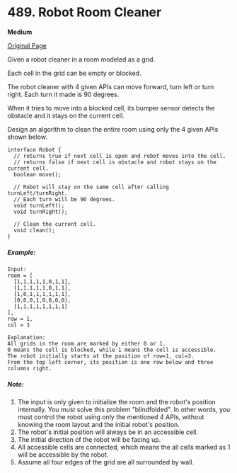 # 489. Robot Room Cleaner

**Medium**

[Original Page](https://leetcode.com/problems/robot-room-cleaner/)

Given a robot cleaner in a room modeled as a grid.

Each cell in the grid can be empty or blocked.

The robot cleaner with 4 given APIs can move forward, turn left or turn right. Each turn it made is 90 degrees.

When it tries to move into a blocked cell, its bumper sensor detects the obstacle and it stays on the current cell.

Design an algorithm to clean the entire room using only the 4 given APIs shown below.

```
interface Robot {
  // returns true if next cell is open and robot moves into the cell.
  // returns false if next cell is obstacle and robot stays on the current cell.
  boolean move();

  // Robot will stay on the same cell after calling turnLeft/turnRight.
  // Each turn will be 90 degrees.
  void turnLeft();
  void turnRight();

  // Clean the current cell.
  void clean();
}
```

##### Example: 
```
Input:
room = [
  [1,1,1,1,1,0,1,1],
  [1,1,1,1,1,0,1,1],
  [1,0,1,1,1,1,1,1],
  [0,0,0,1,0,0,0,0],
  [1,1,1,1,1,1,1,1]
],
row = 1,
col = 3

Explanation:
All grids in the room are marked by either 0 or 1.
0 means the cell is blocked, while 1 means the cell is accessible.
The robot initially starts at the position of row=1, col=3.
From the top left corner, its position is one row below and three columns right.
```

##### Note:
1. The input is only given to initialize the room and the robot's position internally. You must solve this problem "blindfolded". In other words, you must control the robot using only the mentioned 4 APIs, without knowing the room layout and the initial robot's position.
2. The robot's initial position will always be in an accessible cell.
3. The initial direction of the robot will be facing up.
4. All accessible cells are connected, which means the all cells marked as 1 will be accessible by the robot.
5. Assume all four edges of the grid are all surrounded by wall.

